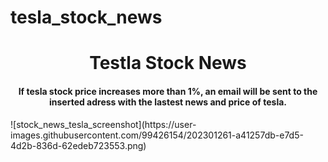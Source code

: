 # tesla_stock_news


<h1 align="center"> Testla Stock News </h1>
<h4 align="center"> If tesla stock price increases more than 1%, an email will be sent to the inserted adress with the lastest news and price of tesla. </h4>
![stock_news_tesla_screenshot](https://user-images.githubusercontent.com/99426154/202301261-a41257db-e7d5-4d2b-836d-62edeb723553.png)
